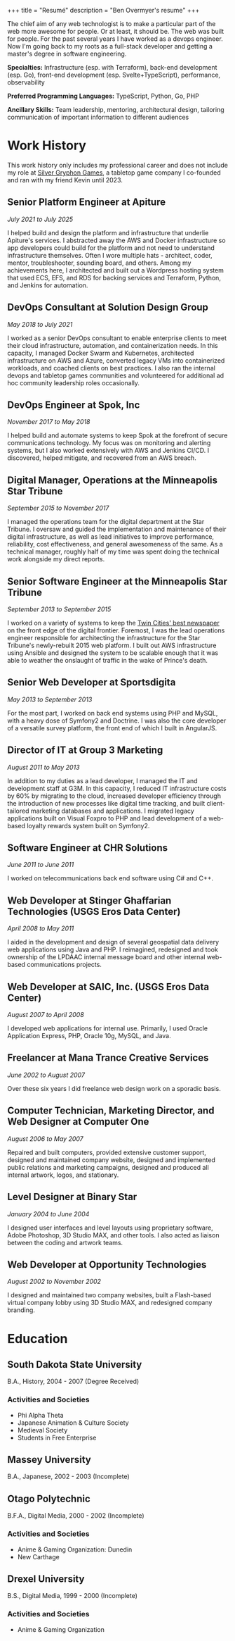 +++
title = "Resumé"
description = "Ben Overmyer's resume"
+++

The chief aim of any web technologist is to make a particular part of the web more awesome for people. Or at least, it should be. The web was built for people. For the past several years I have worked as a devops engineer. Now I'm going back to my roots as a full-stack developer and getting a master's degree in software engineering.

**Specialties:** Infrastructure (esp. with Terraform), back-end development (esp. Go), front-end development (esp. Svelte+TypeScript), performance, observability

**Preferred Programming Languages:** TypeScript, Python, Go, PHP

**Ancillary Skills:** Team leadership, mentoring, architectural design, tailoring communication of important information to different audiences

# Work History

This work history only includes my professional career and does not include my role at [Silver Gryphon Games](https://silvergryphongames.com), a tabletop game company I co-founded and ran with my friend Kevin until 2023.

## Senior Platform Engineer at Apiture

_July 2021 to July 2025_

I helped build and design the platform and infrastructure that underlie Apiture's services. I abstracted away the AWS and Docker infrastructure so app developers could build for the platform and not need to understand infrastructure themselves. Often I wore multiple hats - architect, coder, mentor, troubleshooter, sounding board, and others. Among my achievements here, I architected and built out a Wordpress hosting system that used ECS, EFS, and RDS for backing services and Terraform, Python, and Jenkins for automation.

## DevOps Consultant at Solution Design Group

_May 2018 to July 2021_

I worked as a senior DevOps consultant to enable enterprise clients to meet their cloud infrastructure, automation, and containerization needs. In this capacity, I managed Docker Swarm and Kubernetes, architected infrastructure on AWS and Azure, converted legacy VMs into containerized workloads, and coached clients on best practices. I also ran the internal devops and tabletop games communities and volunteered for additional ad hoc community leadership roles occasionally.

## DevOps Engineer at Spok, Inc

_November 2017 to May 2018_

I helped build and automate systems to keep Spok at the forefront of secure communications technology. My focus was on monitoring and alerting systems, but I also worked extensively with AWS and Jenkins CI/CD. I discovered, helped mitigate, and recovered from an AWS breach.

## Digital Manager, Operations at the Minneapolis Star Tribune

_September 2015 to November 2017_

I managed the operations team for the digital department at the Star Tribune. I oversaw and guided the implementation and maintenance of their digital infrastructure, as well as lead initiatives to improve performance, reliability, cost effectiveness, and general awesomeness of the same. As a technical manager, roughly half of my time was spent doing the technical work alongside my direct reports.

## Senior Software Engineer at the Minneapolis Star Tribune

_September 2013 to September 2015_

I worked on a variety of systems to keep the [Twin Cities' best newspaper](http://www.startribune.com) on the front edge of the digital frontier. Foremost, I was the lead operations engineer responsible for architecting the infrastructure for the Star Tribune's newly-rebuilt 2015 web platform. I built out AWS infrastructure using Ansible and designed the system to be scalable enough that it was able to weather the onslaught of traffic in the wake of Prince's death.

## Senior Web Developer at Sportsdigita

_May 2013 to September 2013_

For the most part, I worked on back end systems using PHP and MySQL, with a heavy dose of Symfony2 and Doctrine. I was also the core developer of a versatile survey platform, the front end of which I built in AngularJS.

## Director of IT at Group 3 Marketing

_August 2011 to May 2013_

In addition to my duties as a lead developer, I managed the IT and development staff at G3M. In this capacity, I reduced IT infrastructure costs by 60% by migrating to the cloud, increased developer efficiency through the introduction of new processes like digital time tracking, and built client-tailored marketing databases and applications. I migrated legacy applications built on Visual Foxpro to PHP and lead development of a web-based loyalty rewards system built on Symfony2.

## Software Engineer at CHR Solutions

_June 2011 to June 2011_

I worked on telecommunications back end software using C# and C++.

## Web Developer at Stinger Ghaffarian Technologies (USGS Eros Data Center)

_April 2008 to May 2011_

I aided in the development and design of several geospatial data delivery web applications using Java and PHP. I reimagined, redesigned and took ownership of the LPDAAC internal message board and other internal web-based communications projects.

## Web Developer at SAIC, Inc. (USGS Eros Data Center)

_August 2007 to April 2008_

I developed web applications for internal use. Primarily, I used Oracle Application Express, PHP, Oracle 10g, MySQL, and Java.

## Freelancer at Mana Trance Creative Services

_June 2002 to August 2007_

Over these six years I did freelance web design work on a sporadic basis.

## Computer Technician, Marketing Director, and Web Designer at Computer One

_August 2006 to May 2007_

Repaired and built computers, provided extensive customer support, designed and maintained company website, designed and implemented public relations and marketing campaigns, designed and produced all internal artwork, logos, and stationary.

## Level Designer at Binary Star

_January 2004 to June 2004_

I designed user interfaces and level layouts using proprietary software, Adobe Photoshop, 3D Studio MAX, and other tools. I also acted as liaison between the coding and artwork teams.

## Web Developer at Opportunity Technologies

_August 2002 to November 2002_

I designed and maintained two company websites, built a Flash-based virtual company lobby using 3D Studio MAX, and redesigned company branding.

# Education

## South Dakota State University

B.A., History, 2004 - 2007 (Degree Received)

### Activities and Societies

- Phi Alpha Theta
- Japanese Animation & Culture Society
- Medieval Society
- Students in Free Enterprise

## Massey University

B.A., Japanese, 2002 - 2003 (Incomplete)

## Otago Polytechnic

B.F.A., Digital Media, 2000 - 2002 (Incomplete)

### Activities and Societies

- Anime & Gaming Organization: Dunedin
- New Carthage

## Drexel University

B.S., Digital Media, 1999 - 2000 (Incomplete)

### Activities and Societies

- Anime & Gaming Organization
